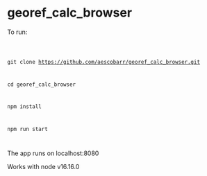 # georef_calc_browser

To run:

<code>

git clone https://github.com/aescobarr/georef_calc_browser.git

cd georef_calc_browser

npm install

npm run start

</code>


The app runs on localhost:8080

Works with node v16.16.0
